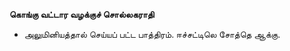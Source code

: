 **கொங்கு வட்டார வழக்குச் சொல்லகராதி**
- அலுமினியத்தால் செய்யப் பட்ட பாத்திரம். ஈச்சட்டிலெ சோத்தெ ஆக்கு.

